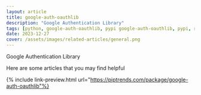 ```yaml
---
layout: article
title: google-auth-oauthlib
description: "Google Authentication Library"
tags: [python, google-auth-oauthlib, pypi google-auth-oauthlib, pypi, references]
date: 2023-12-27
cover: /assets/images/related-articles/general.png
---
```


Google Authentication Library

Here are some articles that you may find helpful

{% include link-preview.html url="https://piptrends.com/package/google-auth-oauthlib"%}
